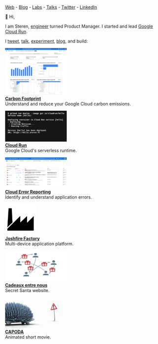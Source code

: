 <a href="http://steren.fr" rel="me nofollow">Web</a> - <a href="http://blog.steren.fr" rel="me nofollow">Blog</a> - <a href="http://labs.steren.fr" rel="me nofollow">Labs</a> - <a href="http://talks.steren.fr" rel="me nofollow">Talks</a> - <a href="https://twitter.com/steren" rel="me nofollow">Twitter</a> - <a href="https://www.linkedin.com/in/steren" rel="me nofollow">LinkedIn</a>

👋 Hi,  

I am Steren, <a href="https://www.ec-lyon.fr/" target="_blank" rel="noopener">engineer</a> turned Product Manager.
I started and lead <a href="https://cloud.google.com/run" target="_blank" rel="noopener">Google Cloud Run</a>.

I [tweet](https://twitter.com/steren), [talk](https://talks.steren.fr), [experiment](https://labs.steren.fr), [blog](https://blog.steren.fr), and build:

<a href="https://cloud.run"><img src="img/icons/carbon-footprint-screenshot.webp" width="200" height="152"></a>  
**[Carbon Footprint](https://cloud.google.com/carbon-footprint)**  
Understand and reduce your Google Cloud carbon emissions.

<a href="https://cloud.run"><img src="img/icons/cloud-run.svg" width="200" height="100"></a>  
**[Cloud Run](https://cloud.run)**  
Google Cloud's serverless runtime.

<a href="https://cloud.google.com/error-reporting/"><img src="img/icons/error-reporting-screenshot.webp" width="200" height="100"></a>  
**[Cloud Error Reporting](https://cloud.google.com/error-reporting/)**  
Identify and understand application errors.

<a href="https://www.dailymotion.com/video/xuy6pq"><img src="img/logos/factory.svg" width="100" height="100"></a>  
**[Joshfire Factory](https://www.dailymotion.com/video/xuy6pq)**  
Multi-device application platform.

<a href="https://www.cadeaux-entre-nous.fr"><img src="img/icons/cadeaux.svg" width="200" height="100"></a>  
**[Cadeaux entre nous](https://cadeaux-entre-nous.fr)**  
Secret Santa website.

<a href="https://www.youtube.com/watch?v=khWXdkryBE4"><img src="img/icons/capoda.webp" width="200" height="100"></a>  
**[CAPODA](https://www.youtube.com/watch?v=khWXdkryBE4)**  
Animated short movie.
